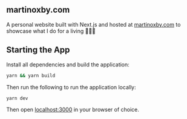 ## martinoxby.com

A personal website built with Next.js and hosted at <a href="https://www.martinoxby.com/">martinoxby.com</a> to showcase what I do for a living 🧑🏻‍💻

## Starting the App

Install all dependencies and build the application:

```sh
yarn && yarn build
```

Then run the following to run the application locally:

```sh
yarn dev
```

Then open <a href="http://localhost:3000">localhost:3000</a> in your browser of choice.
